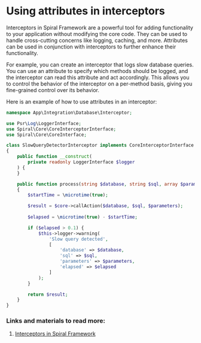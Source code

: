 # Using attributes in interceptors

Interceptors in Spiral Framework are a powerful tool for adding functionality to your application without modifying the core code. They can be used to handle cross-cutting concerns like logging, caching, and more. Attributes can be used in conjunction with interceptors to further enhance their functionality.

For example, you can create an interceptor that logs slow database queries. You can use an attribute to specify which methods should be logged, and the interceptor can read this attribute and act accordingly. This allows you to control the behavior of the interceptor on a per-method basis, giving you fine-grained control over its behavior.

Here is an example of how to use attributes in an interceptor:

```php
namespace App\Integration\Database\Interceptor;

use Psr\Log\LoggerInterface;
use Spiral\Core\CoreInterceptorInterface;
use Spiral\Core\CoreInterface;

class SlowQueryDetectorInterceptor implements CoreInterceptorInterface
{
    public function __construct(
        private readonly LoggerInterface $logger
    ) {
    }

    public function process(string $database, string $sql, array $parameters, CoreInterface $core): mixed
    {
        $startTime = \microtime(true);

        $result = $core->callAction($database, $sql, $parameters);
        
        $elapsed = \microtime(true) - $startTime;

        if ($elapsed > 0.1) {
            $this->logger->warning(
                'Slow query detected',
                [
                    'database' => $database,
                    'sql' => $sql,
                    'parameters' => $parameters,
                    'elapsed' => $elapsed
                ]
            );
        }

        return $result;
    }
}
```

### Links and materials to read more:
1. [Interceptors in Spiral Framework](https://spiral.dev/docs/framework-interceptors/current/en)
